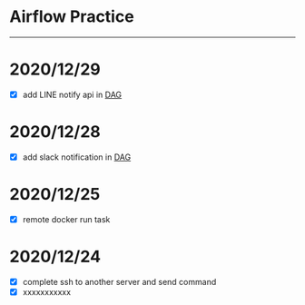 # Airflow Practice
---
# 2020/12/29
- [x] add LINE notify api in [DAG](dags/foodpanda.py)

# 2020/12/28
- [x] add slack notification in [DAG](dags/foodpanda.py)

# 2020/12/25
- [x] remote docker run task
# 2020/12/24
- [x] complete ssh to another server and send command 
- [x] xxxxxxxxxxx
